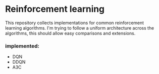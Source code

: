 # Reinforcement learning

This repository collects implementations for common reinforcement learning algorithms.
I'm trying to follow a uniform architecture across the algorithms, this should allow easy comparisons and extensions.

### implemented:
 - DQN
 - DDQN
 - A3C